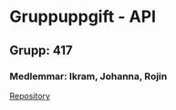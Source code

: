 # Gruppuppgift - API

## Grupp: 417

### Medlemmar: Ikram, Johanna, Rojin 

[Repository](https://github.com/ikramw/GrupApiet)
